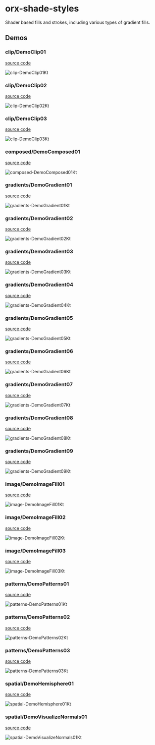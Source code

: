 # orx-shade-styles

Shader based fills and strokes, including various types of gradient fills.

<!-- __demos__ >
# Demos
[DemoRadialGradient01Kt](src/demo/kotlin/DemoRadialGradient01Kt.kt
![DemoRadialGradient01Kt](https://github.com/openrndr/orx/blob/media/orx-shade-styles/images/DemoRadialGradient01Kt.png
<!-- __demos__ -->
## Demos
### clip/DemoClip01
[source code](src/jvmDemo/kotlin/clip/DemoClip01.kt)

![clip-DemoClip01Kt](https://raw.githubusercontent.com/openrndr/orx/media/orx-shade-styles/images/clip-DemoClip01Kt.png)

### clip/DemoClip02
[source code](src/jvmDemo/kotlin/clip/DemoClip02.kt)

![clip-DemoClip02Kt](https://raw.githubusercontent.com/openrndr/orx/media/orx-shade-styles/images/clip-DemoClip02Kt.png)

### clip/DemoClip03
[source code](src/jvmDemo/kotlin/clip/DemoClip03.kt)

![clip-DemoClip03Kt](https://raw.githubusercontent.com/openrndr/orx/media/orx-shade-styles/images/clip-DemoClip03Kt.png)

### composed/DemoComposed01
[source code](src/jvmDemo/kotlin/composed/DemoComposed01.kt)

![composed-DemoComposed01Kt](https://raw.githubusercontent.com/openrndr/orx/media/orx-shade-styles/images/composed-DemoComposed01Kt.png)

### gradients/DemoGradient01
[source code](src/jvmDemo/kotlin/gradients/DemoGradient01.kt)

![gradients-DemoGradient01Kt](https://raw.githubusercontent.com/openrndr/orx/media/orx-shade-styles/images/gradients-DemoGradient01Kt.png)

### gradients/DemoGradient02
[source code](src/jvmDemo/kotlin/gradients/DemoGradient02.kt)

![gradients-DemoGradient02Kt](https://raw.githubusercontent.com/openrndr/orx/media/orx-shade-styles/images/gradients-DemoGradient02Kt.png)

### gradients/DemoGradient03
[source code](src/jvmDemo/kotlin/gradients/DemoGradient03.kt)

![gradients-DemoGradient03Kt](https://raw.githubusercontent.com/openrndr/orx/media/orx-shade-styles/images/gradients-DemoGradient03Kt.png)

### gradients/DemoGradient04
[source code](src/jvmDemo/kotlin/gradients/DemoGradient04.kt)

![gradients-DemoGradient04Kt](https://raw.githubusercontent.com/openrndr/orx/media/orx-shade-styles/images/gradients-DemoGradient04Kt.png)

### gradients/DemoGradient05
[source code](src/jvmDemo/kotlin/gradients/DemoGradient05.kt)

![gradients-DemoGradient05Kt](https://raw.githubusercontent.com/openrndr/orx/media/orx-shade-styles/images/gradients-DemoGradient05Kt.png)

### gradients/DemoGradient06
[source code](src/jvmDemo/kotlin/gradients/DemoGradient06.kt)

![gradients-DemoGradient06Kt](https://raw.githubusercontent.com/openrndr/orx/media/orx-shade-styles/images/gradients-DemoGradient06Kt.png)

### gradients/DemoGradient07
[source code](src/jvmDemo/kotlin/gradients/DemoGradient07.kt)

![gradients-DemoGradient07Kt](https://raw.githubusercontent.com/openrndr/orx/media/orx-shade-styles/images/gradients-DemoGradient07Kt.png)

### gradients/DemoGradient08
[source code](src/jvmDemo/kotlin/gradients/DemoGradient08.kt)

![gradients-DemoGradient08Kt](https://raw.githubusercontent.com/openrndr/orx/media/orx-shade-styles/images/gradients-DemoGradient08Kt.png)

### gradients/DemoGradient09
[source code](src/jvmDemo/kotlin/gradients/DemoGradient09.kt)

![gradients-DemoGradient09Kt](https://raw.githubusercontent.com/openrndr/orx/media/orx-shade-styles/images/gradients-DemoGradient09Kt.png)

### image/DemoImageFill01
[source code](src/jvmDemo/kotlin/image/DemoImageFill01.kt)

![image-DemoImageFill01Kt](https://raw.githubusercontent.com/openrndr/orx/media/orx-shade-styles/images/image-DemoImageFill01Kt.png)

### image/DemoImageFill02
[source code](src/jvmDemo/kotlin/image/DemoImageFill02.kt)

![image-DemoImageFill02Kt](https://raw.githubusercontent.com/openrndr/orx/media/orx-shade-styles/images/image-DemoImageFill02Kt.png)

### image/DemoImageFill03
[source code](src/jvmDemo/kotlin/image/DemoImageFill03.kt)

![image-DemoImageFill03Kt](https://raw.githubusercontent.com/openrndr/orx/media/orx-shade-styles/images/image-DemoImageFill03Kt.png)

### patterns/DemoPatterns01
[source code](src/jvmDemo/kotlin/patterns/DemoPatterns01.kt)

![patterns-DemoPatterns01Kt](https://raw.githubusercontent.com/openrndr/orx/media/orx-shade-styles/images/patterns-DemoPatterns01Kt.png)

### patterns/DemoPatterns02
[source code](src/jvmDemo/kotlin/patterns/DemoPatterns02.kt)

![patterns-DemoPatterns02Kt](https://raw.githubusercontent.com/openrndr/orx/media/orx-shade-styles/images/patterns-DemoPatterns02Kt.png)

### patterns/DemoPatterns03
[source code](src/jvmDemo/kotlin/patterns/DemoPatterns03.kt)

![patterns-DemoPatterns03Kt](https://raw.githubusercontent.com/openrndr/orx/media/orx-shade-styles/images/patterns-DemoPatterns03Kt.png)

### spatial/DemoHemisphere01
[source code](src/jvmDemo/kotlin/spatial/DemoHemisphere01.kt)

![spatial-DemoHemisphere01Kt](https://raw.githubusercontent.com/openrndr/orx/media/orx-shade-styles/images/spatial-DemoHemisphere01Kt.png)

### spatial/DemoVisualizeNormals01
[source code](src/jvmDemo/kotlin/spatial/DemoVisualizeNormals01.kt)

![spatial-DemoVisualizeNormals01Kt](https://raw.githubusercontent.com/openrndr/orx/media/orx-shade-styles/images/spatial-DemoVisualizeNormals01Kt.png)
